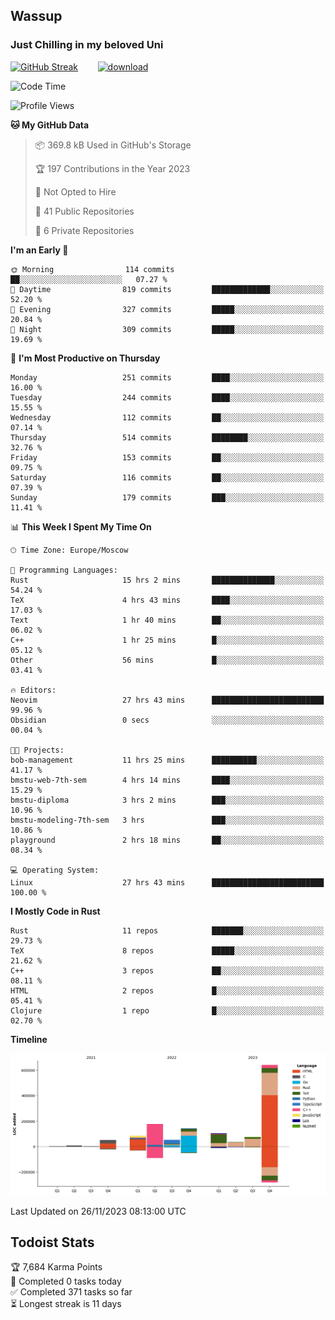 ## Wassup 
### Just Chilling in my beloved Uni 

<!--
-->

[![GitHub Streak](http://github-readme-streak-stats.herokuapp.com?user=archeoss&theme=shades-of-purple&hide_border=true&date_format=j%20M%5B%20Y%5D)](https://git.io/streak-stats)&nbsp;&nbsp;&nbsp;&nbsp;&nbsp;&nbsp;&nbsp;&nbsp;[![download](https://user-images.githubusercontent.com/68448737/147796309-d8b65b1d-4dde-40d9-b03a-2b42aaa6cd43.jpeg)
](http://bmstu.ru/)

<!--START_SECTION:waka-->
![Code Time](http://img.shields.io/badge/Code%20Time-2%2C114%20hrs%2050%20mins-blue)

![Profile Views](http://img.shields.io/badge/Profile%20Views-1-blue)

**🐱 My GitHub Data** 

> 📦 369.8 kB Used in GitHub's Storage 
 > 
> 🏆 197 Contributions in the Year 2023
 > 
> 🚫 Not Opted to Hire
 > 
> 📜 41 Public Repositories 
 > 
> 🔑 6 Private Repositories 
 > 
**I'm an Early 🐤** 

```text
🌞 Morning                114 commits         ██░░░░░░░░░░░░░░░░░░░░░░░   07.27 % 
🌆 Daytime                819 commits         █████████████░░░░░░░░░░░░   52.20 % 
🌃 Evening                327 commits         █████░░░░░░░░░░░░░░░░░░░░   20.84 % 
🌙 Night                  309 commits         █████░░░░░░░░░░░░░░░░░░░░   19.69 % 
```
📅 **I'm Most Productive on Thursday** 

```text
Monday                   251 commits         ████░░░░░░░░░░░░░░░░░░░░░   16.00 % 
Tuesday                  244 commits         ████░░░░░░░░░░░░░░░░░░░░░   15.55 % 
Wednesday                112 commits         ██░░░░░░░░░░░░░░░░░░░░░░░   07.14 % 
Thursday                 514 commits         ████████░░░░░░░░░░░░░░░░░   32.76 % 
Friday                   153 commits         ██░░░░░░░░░░░░░░░░░░░░░░░   09.75 % 
Saturday                 116 commits         ██░░░░░░░░░░░░░░░░░░░░░░░   07.39 % 
Sunday                   179 commits         ███░░░░░░░░░░░░░░░░░░░░░░   11.41 % 
```


📊 **This Week I Spent My Time On** 

```text
🕑︎ Time Zone: Europe/Moscow

💬 Programming Languages: 
Rust                     15 hrs 2 mins       ██████████████░░░░░░░░░░░   54.24 % 
TeX                      4 hrs 43 mins       ████░░░░░░░░░░░░░░░░░░░░░   17.03 % 
Text                     1 hr 40 mins        ██░░░░░░░░░░░░░░░░░░░░░░░   06.02 % 
C++                      1 hr 25 mins        █░░░░░░░░░░░░░░░░░░░░░░░░   05.12 % 
Other                    56 mins             █░░░░░░░░░░░░░░░░░░░░░░░░   03.41 % 

🔥 Editors: 
Neovim                   27 hrs 43 mins      █████████████████████████   99.96 % 
Obsidian                 0 secs              ░░░░░░░░░░░░░░░░░░░░░░░░░   00.04 % 

🐱‍💻 Projects: 
bob-management           11 hrs 25 mins      ██████████░░░░░░░░░░░░░░░   41.17 % 
bmstu-web-7th-sem        4 hrs 14 mins       ████░░░░░░░░░░░░░░░░░░░░░   15.29 % 
bmstu-diploma            3 hrs 2 mins        ███░░░░░░░░░░░░░░░░░░░░░░   10.96 % 
bmstu-modeling-7th-sem   3 hrs               ███░░░░░░░░░░░░░░░░░░░░░░   10.86 % 
playground               2 hrs 18 mins       ██░░░░░░░░░░░░░░░░░░░░░░░   08.34 % 

💻 Operating System: 
Linux                    27 hrs 43 mins      █████████████████████████   100.00 % 
```

**I Mostly Code in Rust** 

```text
Rust                     11 repos            ███████░░░░░░░░░░░░░░░░░░   29.73 % 
TeX                      8 repos             █████░░░░░░░░░░░░░░░░░░░░   21.62 % 
C++                      3 repos             ██░░░░░░░░░░░░░░░░░░░░░░░   08.11 % 
HTML                     2 repos             █░░░░░░░░░░░░░░░░░░░░░░░░   05.41 % 
Clojure                  1 repo              █░░░░░░░░░░░░░░░░░░░░░░░░   02.70 % 
```



**Timeline**

![Lines of Code chart](https://raw.githubusercontent.com/archeoss/archeoss/master/assets/bar_graph.png)


 Last Updated on 26/11/2023 08:13:00 UTC
<!--END_SECTION:waka-->

## Todoist Stats

<!-- TODO-IST:START -->
🏆  7,684 Karma Points           
🌸  Completed 0 tasks today           
✅  Completed 371 tasks so far           
⏳  Longest streak is 11 days
<!-- TODO-IST:END -->
